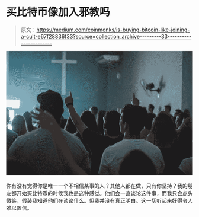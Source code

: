 # 买比特币像加入邪教吗

> 原文：<https://medium.com/coinmonks/is-buying-bitcoin-like-joining-a-cult-e67f28836f33?source=collection_archive---------33----------------------->

![](img/ea6f6710bed9e94b01779f085fb8a708.png)

你有没有觉得你是唯一一个不相信某事的人？其他人都在做，只有你坚持？我的朋友都开始买比特币的时候我也是这种感觉。他们会一直谈论这件事，而我只会点头微笑，假装我知道他们在谈论什么。但我并没有真正明白。这一切听起来好得令人难以置信。